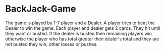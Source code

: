 # BackJack-Game
The game is played by 1-7 player and a Dealer. A player tries to beat the Dealer to win the game. Each player and dealer gets 2 cards. They hit until they want or busted. If the dealer is busted then remaining players win otherwise the player who has total greater then dealer's total and they are not busted they win, other losses or pushes.

